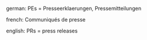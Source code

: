german: PEs = Presseerklaerungen, Pressemitteilungen

french: Communiqués de presse

english: PRs = press releases
